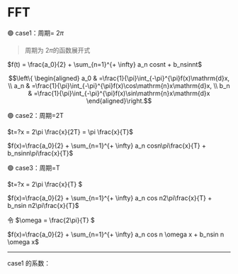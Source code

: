 # FFT

🟢  case1：周期= $2 \pi$

> 周期为 $2\pi$的函数展开式

$f(t) = \frac{a_0}{2} + \sum_{n=1}^{+ \infty} a_n cosnt + b_nsinnt$

$$\left\{
\begin{aligned}
a_0 & =\frac{1}{\pi}\int_{-\pi}^{\pi}f(x)\mathrm{d}x, \\
a_n & =\frac{1}{\pi}\int_{-\pi}^{\pi}f(x)\cos\mathrm{n}x\mathrm{d}x, \\
b_n & =\frac{1}{\pi}\int_{-\pi}^{\pi}f(x)\sin\mathrm{n}x\mathrm{d}x
\end{aligned}\right.$$

🟢 case2：周期=2T

$t=?x = 2\pi \frac{x}{2T} = \pi \frac{x}{T}$

$f(x)=\frac{a_0}{2} + \sum_{n=1}^{+ \infty} a_n cosn\pi\frac{x}{T} + b_nsinn\pi\frac{x}{T}$



🟢 case3：周期=T

$t=?x = 2\pi \frac{x}{T} $

$f(x)=\frac{a_0}{2} + \sum_{n=1}^{+ \infty} a_n cos n2\pi\frac{x}{T} + b_nsin n2\pi\frac{x}{T}$ 

令 $\omega = \frac{2\pi}{T} $

$f(x)=\frac{a_0}{2} + \sum_{n=1}^{+ \infty} a_n cos n \omega x + b_nsin n \omega x$

---

case1 的系数：










